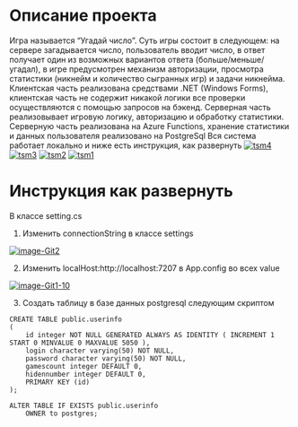 # Описание проекта
Игра называется “Угадай число”. Суть игры состоит в следующем:
на сервере загадывается число, пользователь вводит число, в ответ получает один из возможных вариантов ответа (больше/меньше/угадал), в игре предусмотрен механизм авторизации, просмотра статистики (никнейм и количество сыгранных игр) и задачи никнейма.
Клиентская часть реализована средствами .NET (Windows Forms), клиентская часть не содержит  никакой логики все проверки осуществляются с помощью запросов на бэкенд.
Серверная часть реализовывает игровую логику, авторизацию и обработку статистики. Серверную часть реализована на Azure Functions, хранение статистики и данных пользователя реализовано на PostgreSql
Вся система работает локально и ниже есть инструкция, как развернуть 
<a href="https://ibb.co/51Pw6JH"><img src="https://i.ibb.co/51Pw6JH/tsm4.png" alt="tsm4" border="0"></a> <a href="https://ibb.co/mRG3PWg"><img src="https://i.ibb.co/mRG3PWg/tsm3.png" alt="tsm3" border="0"></a> <a href="https://ibb.co/Z66vWSX"><img src="https://i.ibb.co/Z66vWSX/tsm2.png" alt="tsm2" border="0"></a> <a href="https://ibb.co/yW0MWDC"><img src="https://i.ibb.co/yW0MWDC/tsm1.png" alt="tsm1" border="0"></a>





#  Инструкция как развернуть 
В классе setting.cs 
1. Изменить connectionString в классе settings

<a href="https://ibb.co/1vMYh9H"><img src="https://i.ibb.co/SscDWKq/image-Git2.png" alt="image-Git2" border="0"></a>


2. Изменить localHost:http://localhost:7207 в App.config во всех value

<a href="https://ibb.co/MNxHVbq"><img src="https://i.ibb.co/KypgqYC/image-Git1-10.png" alt="image-Git1-10" border="0"></a>


3. Создать таблицу в базе данных postgresql следующим скриптом
```
CREATE TABLE public.userinfo
(
    id integer NOT NULL GENERATED ALWAYS AS IDENTITY ( INCREMENT 1 START 0 MINVALUE 0 MAXVALUE 5050 ),
    login character varying(50) NOT NULL,
    password character varying(50) NOT NULL,
    gamescount integer DEFAULT 0,
    hidennumber integer DEFAULT 0,
    PRIMARY KEY (id)
);

ALTER TABLE IF EXISTS public.userinfo
    OWNER to postgres;
```
